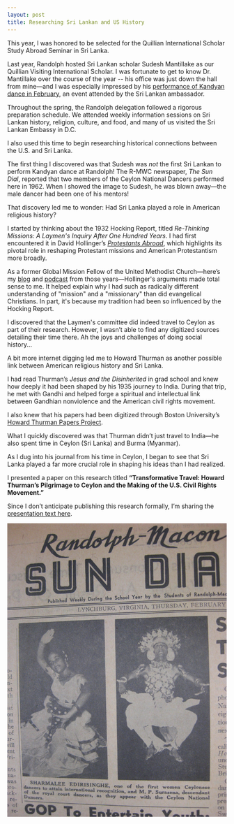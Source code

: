 ```yaml
---
layout: post
title: Researching Sri Lankan and US History
---
```


This year, I was honored to be selected for the Quillian International Scholar Study Abroad Seminar in Sri Lanka.

Last year, Randolph hosted Sri Lankan scholar Sudesh Mantillake as our Quillian Visiting International Scholar. I was fortunate to get to know Dr. Mantillake over the course of the year -- his office was just down the hall from mine—and I was especially impressed by his [performance of Kandyan dance in February](https://www.randolphcollege.edu/news/2025/06/connecting-cultures-randolphs-quillian-visiting-international-scholar-shares-sri-lankan-heritage/), an event attended by the Sri Lankan ambassador.

Throughout the spring, the Randolph delegation followed a rigorous preparation schedule. We attended weekly information sessions on Sri Lankan history, religion, culture, and food, and many of us visited the Sri Lankan Embassy in D.C.

I also used this time to begin researching historical connections between the U.S. and Sri Lanka.

The first thing I discovered was that Sudesh was _not_ the first Sri Lankan to perform Kandyan dance at Randolph! The R-MWC newspaper, _The Sun Dial_, reported that two members of the Ceylon National Dancers performed here in 1962. When I showed the image to Sudesh, he was blown away—the male dancer had been one of his mentors!

That discovery led me to wonder: Had Sri Lanka played a role in American religious history?

I started by thinking about the 1932 Hocking Report, titled _Re-Thinking Missions: A Laymen's Inquiry After One Hundred Years_. I had first encountered it in David Hollinger’s [_Protestants Abroad_](https://press.princeton.edu/books/hardcover/9780691158433/protestants-abroad?srsltid=AfmBOoqMZHrb-KVMCJ4ig-CLvMgIY7xjAiws1AfmzdSHOs7IwdkuJ3Di), which highlights its pivotal role in reshaping Protestant missions and American Protestantism more broadly.

As a former Global Mission Fellow of the United Methodist Church—here’s my [blog](https://ckenaston.wordpress.com/) and [podcast](https://www.moumethodist.org/faithandracepodcast) from those years—Hollinger's arguments made total sense to me. It helped explain why I had such as radically different understanding of "mission" and a "missionary" than did evangelical Christians. In part, it's because my tradition had been so influenced by the Hocking Report. 

I discovered that the Laymen's committee did indeed travel to Ceylon as part of their research. However, I wasn’t able to find any digitized sources detailing their time there. Ah the joys and challenges of doing social history... 

A bit more internet digging led me to Howard Thurman as another possible link between American religious history and Sri Lanka.

I had read Thurman’s _Jesus and the Disinherited_ in grad school and knew how deeply it had been shaped by his 1935 journey to India. During that trip, he met with Gandhi and helped forge a spiritual and intellectual link between Gandhian nonviolence and the American civil rights movement.

I also knew that his papers had been digitized through Boston University’s [Howard Thurman Papers Project](https://www.bu.edu/htpp/).

What I quickly discovered was that Thurman didn’t just travel to India—he also spent time in Ceylon (Sri Lanka) and Burma (Myanmar).

As I dug into his journal from his time in Ceylon, I began to see that Sri Lanka played a far more crucial role in shaping his ideas than I had realized.

I presented a paper on this research titled **“Transformative Travel: Howard Thurman’s Pilgrimage to Ceylon and the Making of the U.S. Civil Rights Movement.”**

Since I don’t anticipate publishing this research formally, I’m sharing the [presentation text here](https://docs.google.com/document/d/1WXauPByKzvAiWNaSYH-93svzkaYxFb7PSM3DoGabRow/edit?usp=sharing).


<a href = "https://www.virginiachronicle.com/?a=d&d=SDI19620201.1.1&srpos=3&e=-------en-20-SDI-1--txt-txIN-Ceylon--------">
<img class="headshot" src="/Images/dancers.jpg" alt="The image is from the _Sun Dial_ newspapers. It contains an image of a male and female dancer wearing traditional attire associated with Kandyan dance."> </a>